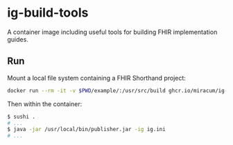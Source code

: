 # ig-build-tools

A container image including useful tools for building FHIR implementation guides.

## Run

Mount a local file system containing a FHIR Shorthand project:

```sh
docker run --rm -it -v $PWD/example/:/usr/src/build ghcr.io/miracum/ig-build-tools:latest
```

Then within the container:

```sh
$ sushi .
# ...
$ java -jar /usr/local/bin/publisher.jar -ig ig.ini
# ...
```
